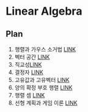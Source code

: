 # Linear Algebra

## Plan 

1. 행렬과 가우스 소거법 [LINK](https://github.com/yunobro/LinearAlgebra/tree/master/LinearAlgebra/1)
2. 벡터 공간 [LINK](https://github.com/yunobro/LinearAlgebra/tree/master/LinearAlgebra/2)
3. 직교성[LINK](https://github.com/yunobro/LinearAlgebra/tree/master/LinearAlgebra/3)
4. 결정자 [LINK](https://github.com/yunobro/LinearAlgebra/tree/master/LinearAlgebra/4)
5. 고유값과 고유벡터 [LINK](https://github.com/yunobro/LinearAlgebra/tree/master/LinearAlgebra/5)
6. 양의 확정 부호 행렬 [LINK](https://github.com/yunobro/LinearAlgebra/tree/master/LinearAlgebra/6)
7. 행렬 셈 [LINK](https://github.com/yunobro/LinearAlgebra/tree/master/LinearAlgebra/7)
8. 선형 계획과 게임 이론 [LINK](https://github.com/yunobro/LinearAlgebra/tree/master/LinearAlgebra/8)
